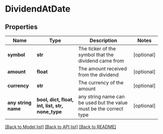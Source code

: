 # DividendAtDate


## Properties
Name | Type | Description | Notes
------------ | ------------- | ------------- | -------------
**symbol** | **str** | The ticker of the symbol that the dividend came from | [optional] 
**amount** | **float** | The amount received from the dividend | [optional] 
**currency** | **str** | The currency of the amount | [optional] 
**any string name** | **bool, dict, float, int, list, str, none_type** | any string name can be used but the value must be the correct type | [optional]

[[Back to Model list]](../README.md#documentation-for-models) [[Back to API list]](../README.md#documentation-for-api-endpoints) [[Back to README]](../README.md)



